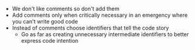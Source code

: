 - We don't like comments so don't add them
- Add comments only when critically necessary in an emergency where you can't write good code
- Instead of comments choose identifiers that tell the code story
    - Go as far as creating unnecessary intermediate identifiers to better express code intention
